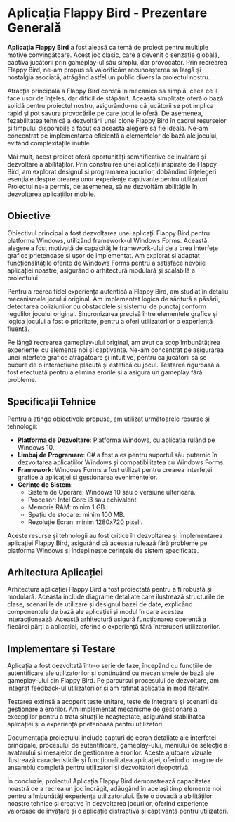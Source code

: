 # Aplicația Flappy Bird - Prezentare Generală

**Aplicația Flappy Bird** a fost aleasă ca temă de proiect pentru multiple motive convingătoare. Acest joc clasic, care a devenit o senzație globală, captiva jucătorii prin gameplay-ul său simplu, dar provocator. Prin recrearea Flappy Bird, ne-am propus să valorificăm recunoașterea sa largă și nostalgia asociată, atrăgând astfel un public divers la proiectul nostru.

Atracția principală a Flappy Bird constă în mecanica sa simplă, ceea ce îl face ușor de înțeles, dar dificil de stăpânit. Această simplitate oferă o bază solidă pentru proiectul nostru, asigurându-ne că jucătorii se pot implica rapid și pot savura provocările pe care jocul le oferă. De asemenea, fezabilitatea tehnică a dezvoltării unei clone Flappy Bird în cadrul resurselor și timpului disponibile a făcut ca această alegere să fie ideală. Ne-am concentrat pe implementarea eficientă a elementelor de bază ale jocului, evitând complexitățile inutile.

Mai mult, acest proiect oferă oportunități semnificative de învățare și dezvoltare a abilităților. Prin construirea unei aplicații inspirate de Flappy Bird, am explorat designul și programarea jocurilor, dobândind înțelegeri esențiale despre crearea unor experiențe captivante pentru utilizatori. Proiectul ne-a permis, de asemenea, să ne dezvoltăm abilitățile în dezvoltarea aplicațiilor mobile.

## Obiective

Obiectivul principal a fost dezvoltarea unei aplicații Flappy Bird pentru platforma Windows, utilizând framework-ul Windows Forms. Această alegere a fost motivată de capacitățile framework-ului de a crea interfețe grafice prietenoase și ușor de implementat. Am explorat și adaptat funcționalitățile oferite de Windows Forms pentru a satisface nevoile aplicației noastre, asigurând o arhitectură modulară și scalabilă a proiectului.

Pentru a recrea fidel experiența autentică a Flappy Bird, am studiat în detaliu mecanismele jocului original. Am implementat logica de săritură a păsării, detectarea coliziunilor cu obstacolele și sistemul de punctaj conform regulilor jocului original. Sincronizarea precisă între elementele grafice și logica jocului a fost o prioritate, pentru a oferi utilizatorilor o experiență fluentă.

Pe lângă recrearea gameplay-ului original, am avut ca scop îmbunătățirea experienței cu elemente noi și captivante. Ne-am concentrat pe asigurarea unei interfețe grafice atrăgătoare și intuitive, pentru ca jucătorii să se bucure de o interacțiune plăcută și estetică cu jocul. Testarea riguroasă a fost efectuată pentru a elimina erorile și a asigura un gameplay fără probleme.

## Specificații Tehnice

Pentru a atinge obiectivele propuse, am utilizat următoarele resurse și tehnologii:

- **Platforma de Dezvoltare**: Platforma Windows, cu aplicația rulând pe Windows 10.
- **Limbaj de Programare**: C# a fost ales pentru suportul său puternic în dezvoltarea aplicațiilor Windows și compatibilitatea cu Windows Forms.
- **Framework**: Windows Forms a fost utilizat pentru crearea interfeței grafice a aplicației și gestionarea evenimentelor.
- **Cerințe de Sistem**:
  - Sistem de Operare: Windows 10 sau o versiune ulterioară.
  - Procesor: Intel Core i3 sau echivalent.
  - Memorie RAM: minim 1 GB.
  - Spațiu de stocare: minim 100 MB.
  - Rezoluție Ecran: minim 1280x720 pixeli.

Aceste resurse și tehnologii au fost critice în dezvoltarea și implementarea aplicației Flappy Bird, asigurând că aceasta rulează fără probleme pe platforma Windows și îndeplinește cerințele de sistem specificate.

## Arhitectura Aplicației

Arhitectura aplicației Flappy Bird a fost proiectată pentru a fi robustă și modulară. Aceasta include diagrame detaliate care ilustrează structurile de clase, scenariile de utilizare și designul bazei de date, explicând componentele de bază ale aplicației și modul în care acestea interacționează. Această arhitectură asigură funcționarea coerentă a fiecărei părți a aplicației, oferind o experiență fără întreruperi utilizatorilor.

## Implementare și Testare

Aplicația a fost dezvoltată într-o serie de faze, începând cu funcțiile de autentificare ale utilizatorilor și continuând cu mecanismele de bază ale gameplay-ului din Flappy Bird. Pe parcursul procesului de dezvoltare, am integrat feedback-ul utilizatorilor și am rafinat aplicația în mod iterativ.

Testarea extinsă a acoperit teste unitare, teste de integrare și scenarii de gestionare a erorilor. Am implementat mecanisme de gestionare a excepțiilor pentru a trata situațiile neașteptate, asigurând stabilitatea aplicației și o experiență prietenoasă pentru utilizatori.

Documentația proiectului include capturi de ecran detaliate ale interfeței principale, procesului de autentificare, gameplay-ului, meniului de selecție a avatarului și mesajelor de gestionare a erorilor. Aceste ajutoare vizuale ilustrează caracteristicile și funcționalitatea aplicației, oferind o imagine de ansamblu completă pentru utilizatori și dezvoltatori deopotrivă.

În concluzie, proiectul Aplicația Flappy Bird demonstrează capacitatea noastră de a recrea un joc îndrăgit, adăugând în același timp elemente noi pentru a îmbunătăți experiența utilizatorului. Este o dovadă a abilităților noastre tehnice și creative în dezvoltarea jocurilor, oferind experiențe valoroase de învățare și o aplicație distractivă și captivantă pentru utilizatori.
